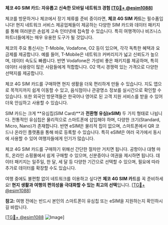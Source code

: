 **체코 4G SIM 카드: 자유롭고 신속한 모바일 네트워크 경험 [[TG💪+ @esim1088](https://t.me/s/esim1088)]**

체코를 방문하거나 체코에서 장기 체류를 준비 중이라면, **체코 4G SIM 카드**는 필수품입니다! 현지 네트워크 서비스 제공업체들이 제공하는 다양한 SIM 카드와 데이터 패키지를 통해 여러분은 손쉽게 고속 인터넷에 접속할 수 있습니다. 특히 여행객이나 비즈니스 파트너들에게는 매우 유용한 도구가 될 것입니다.

체코의 주요 통신사는 T-Mobile, Vodafone, O2 등이 있으며, 각각 독특한 혜택과 요금제를 제공합니다. 예를 들어, T-Mobile은 네트워크 커버리지가 넓고 신뢰도가 높으며, 데이터 속도도 빠릅니다. 반면 Vodafone은 가성비 좋은 패키지를 제공하며, 특히 데이터 사용량이 많은 사람들에게 적합합니다. O2 역시 경쟁력 있는 가격으로 다양한 선택지를 제공합니다.

체코 4G SIM 카드를 구매하면 현지 생활을 더욱 편리하게 만들 수 있습니다. 지도 앱으로 목적지까지 쉽게 이동할 수 있고, 음식점이나 관광명소 정보를 실시간으로 확인할 수 있습니다. 또한 외국인 방문객들은 한국어나 영어로 된 고객 지원 서비스를 받을 수 있어 더욱 안심하고 사용할 수 있습니다.

SIM 카드는 크게 **유심칩(SIM Card)**과 **전환형 유심(eSIM)** 두 가지 형태로 나뉩니다. 전통적인 유심칩은 물리적으로 스마트폰에 삽입해야 하며, 다양한 크기(Standard, Micro, Nano)가 존재합니다. 반면 eSIM은 물리적 칩이 없으며, 스마트폰에서 QR 코드나 온라인 플랫폼을 통해 바로 등록할 수 있습니다. 특히 eSIM은 여러 국가에서 동시에 사용할 수 있어 여행자들에게 인기가 많습니다.

체코 4G SIM 카드를 구매하기 위해선 간단한 절차만 거치면 됩니다. 공항이나 대형 마트, 온라인 쇼핑몰에서 쉽게 구매할 수 있으며, 신분증이나 여권을 제시하면 됩니다. 데이터 패키지는 일주일, 한 달, 세 달 등 다양한 기간으로 선택할 수 있으며, 필요에 따라 추가로 데이터를 확장할 수도 있습니다.

여행 중에도 불편함 없이 네트워크를 이용하고 싶다면 **체코 4G SIM 카드**를 꼭 준비하세요! **현지 생활과 여행의 편의성을 극대화할 수 있는 최고의 선택**입니다. [[TG💪+ @esim1088](https://t.me/s/esim1088)]

**참고:** 여행 전에는 반드시 본인의 스마트폰이 유심칩 또는 eSIM을 지원하는지 확인하시길 바랍니다. 

[[TG💪+ @esim1088](https://t.me/s/esim1088) ![Image](https://i.postimg.cc/Y0z9fWf4/image.png)]